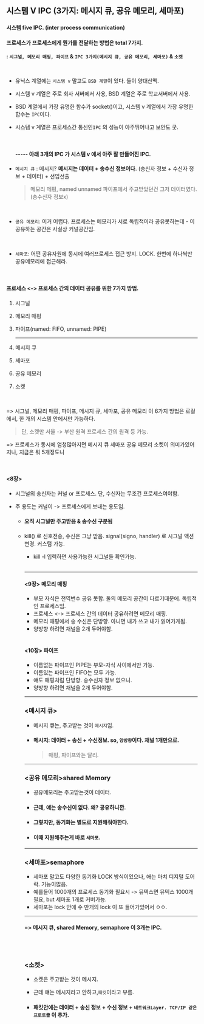 ## 시스템 V IPC (3가지: 메시지 큐, 공유 메모리, 세마포)

#### 시스템 five IPC. (inter process communication)



#### 프로세스가 프로세스에게 뭔가를 전달하는 방법은 total 7가지.

**: `시그널, 메모리 매핑, 파이프` & `IPC 3가지(메시지 큐, 공유 메모리, 세마포)`  & `소켓`**

<br>

- 유닉스 계열에는 `시스템 v` 말고도  `BSD 계열`이 있다. 둘이 양대산맥. 

- 시스템 v 계열은 주로 회사 서버에서 사용, BSD 계열은 주로 학교서버에서 사용.

- BSD 계열에서 가장 유명한 함수가 socket()이고, 시스템 v 계열에서 가장 유명한 함수는 `IPC`이다.

- 시스템 v 계열은 프로세스간 통신인`IPC` 의 성능이 아주뛰어나고 보안도 굿. 

  <br>

  #### ----- 아래 3개의 IPC 가 시스템 v 에서 아주 잘 만들어진 IPC.

- `메시지 큐` : 메시지? **메시지는 데이터  + 송수신 정보이다.** (송신자 정보 + 수신자 정보 + 데이터) + 선입선출

  > 메모리 메핑, named unnamed 파이프에서 주고받았던건 그저 데이터였다.(송수신자 정보x)

  <br>

- `공유 메모리`: 이거 어렵다. 프로세스는 메모리가 서로 독립적이라 공유못하는데 - 이 공유하는 공간은 사실상 커널공간임.

  <br>

- `세마포`: 어떤 공유자원에 동시에 여러프로세스 접근 방지. LOCK. 한번에 하나씩만 공유메모리에 접근해라. 

  
<br>


#### 프로세스 <-> 프로세스 간의 데이터 공유를 위한 7가지 방법.

1. 시그널

2. 메모리 매핑

3. 파이프(named: FIFO, unnamed: PIPE)

   ----

4. 메시지 큐

5. 세마포

6. 공유 메모리 

7. 소켓 

<br>

=> 시그널, 메모리 매핑, 파이프, 메시지 큐, 세마포, 공유 메모리 이 6가지 방법은 로컬에서, 한 개의 시스템 안에서만 가능하다.

> 단, 소켓만 서울 -> 부산 원격 프로세스 간의 원격 등 가능.

=> 프로세스가 동시에 엄청많아지면 메시지 큐 세마포 공유 메모리 소켓이 의미가있어지나, 지금은 뭐 5개정도니

<br>

#### <8장>

+ 시그널의 송신자는 커널 or  프로세스. 단,  수신자는 무조건 프로세스여야함. 

+ 주 용도는 커널이 -> 프로세스에게 보내는 용도임.

  + #### 오직 시그널만 주고받음 & 송수신 구분됨

  + kill() 로 신호전송,  수신은 그냥 받음. signal(signo, handler) 로 시그널 액션 변경. 커스텀 가능.

    + kill -l 입력하면 사용가능한 시그널들 확인가능.

    <br>

    <hr>


    #### <9장> 메모리 매핑

    - 부모 자식은 전역변수 공유 못함. 둘의 메모리 공간이 다르기때문에. 독립적인 프로세스임.
    - 프로세스 <-> 프로세스 간의 데이터 공유하려면 메모리 매핑.
    - 메모리 매핑에서 송 수신은 단방향.  아니면 내가 쓰고 내가 읽어가게됨. 
    - 양방향 하려면 채널을 2개 두어야함.

    <br>

    #### <10장> 파이프

    - 이름없는 파이프인 PIPE는 부모-자식 사이에서만 가능.
    - 이름있는 파이프인 FIFO는 모두 가능.
    - 얘도 매핑처럼 단방향. 송수신자 정보 없으니.
    - 양방향 하려면 채널을 2개 두어야함. 


     <hr>

    ### <메시지 큐>

    + 메시지 큐는,  주고받는 것이 `메시지`임. 

    + #### 메시지: 데이터 + 송신 + 수신정보. so, `양방향`이다. 채널 1개만으로.

      > 매핑, 파이프와는 달리.

    

     <hr>

    ### <공유 메모리>shared Memory

    + 공유메모리는 주고받는것이 데이터.

    + #### 근데, 얘는 송수신이 없다.   왜? 공유하니깐. 

    + #### 그렇지만, 동기화는 별도로 지원해줘야한다.

    + #### 이때 지원해주는게 바로 `세마포`.

    
     <hr>
    

    ### <세마포>semaphore

    + 세마포 말고도 다양한 동기화 LOCK 방식이있으나, 애는 마치 디지털 도어락. 기능이많음.
    + 예를들어 1000개의 프로세스 동기화 필요시 -> 뮤텍스면 뮤텍스 1000개필요, but 세마포 1개로 커버가능. 
    + 세마포는 lock 안에 수 만개의 lock 이 또 들어가있어서 ㅇㅇ.

     <hr>

    #### => 메시지 큐, shared Memory, semaphore 이 3개는 IPC.


    <br><br>


    ### <소켓>

    + 소켓은 주고받는 것이 메시지. 

    + 근데 얘는 메시지라고 안하고,`패킷`이라고 부름.

    + #### 패킷안에는 데이터 + 송신 정보 + 수신 정보 + `네트워크Layer. TCP/IP 같은 프로토콜` 이 추가.

     

    

    

    ​		

    

    


